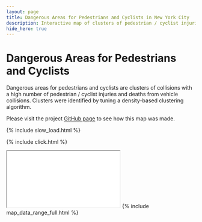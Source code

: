 ```yaml
---
layout: page
title: Dangerous Areas for Pedestrians and Cyclists in New York City
description: Interactive map of clusters of pedestrian / cyclist injuries and deaths from vehicle collisions in New York City (NYC)
hide_hero: true
---
```

# Dangerous Areas for Pedestrians and Cyclists
Dangerous areas for pedestrians and cyclists are clusters of collisions with a high number of pedestrian / cyclist injuries and deaths from vehicle collisions. Clusters were identified by tuning a density-based clustering algorithm.

Please visit the project [GitHub page](https://github.com/ray310/NYC-Vehicle-Collisions) to see how this map was made.

{% include slow_load.html %}

{% include click.html %}
<iframe src="clusters_non_motor_map.html" title="Marker cluster map identifying areas with a high density of collisions with pedestrians in New York City"></iframe>
{% include map_data_range_full.html %}
